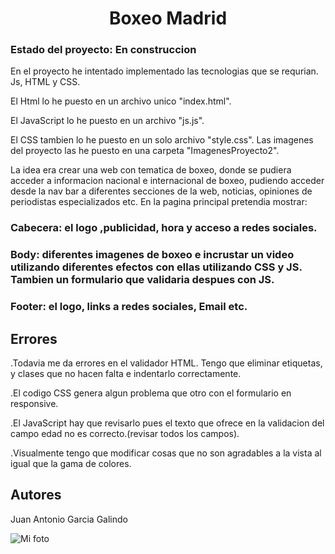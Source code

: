 



<h1 align="center" > Boxeo Madrid </h1>

### Estado del proyecto: En construccion
En el proyecto  he intentado implementado las tecnologias que se requrian.
Js, HTML y CSS.      

<p>

El Html lo he puesto en un archivo unico "index.html".

El JavaScript lo he puesto en un archivo "js.js".

El CSS tambien lo he puesto en un solo archivo "style.css".
Las imagenes del proyecto las he puesto en una carpeta 
"ImagenesProyecto2".


La idea era crear una web con tematica de boxeo, donde se pudiera acceder a informacion nacional e internacional de boxeo, pudiendo acceder desde la nav bar a diferentes secciones de la web, noticias, opiniones de periodistas especializados etc.
En la pagina principal pretendia mostrar:
   ### Cabecera: el logo ,publicidad, hora  y acceso a redes sociales.
   ### Body: diferentes imagenes de boxeo  e incrustar un video utilizando diferentes efectos con ellas utilizando CSS y JS. Tambien un formulario que validaria despues con JS.
   ### Footer: el logo, links a redes sociales, Email etc.





## Errores
<p>
.Todavia me da errores en el validador HTML. Tengo que eliminar etiquetas, y clases que no hacen falta e indentarlo correctamente.

.El codigo CSS genera algun problema que otro con el formulario en responsive.

.El JavaScript hay que revisarlo pues el texto que ofrece en la validacion del campo edad no es correcto.(revisar todos los campos).

.Visualmente tengo que modificar cosas que no son agradables a la vista al igual que la gama de colores.
</p>

## Autores
Juan Antonio Garcia Galindo



<image
  src='ImagenesProyecto/mifoto.jpg'
  alt="Mi foto"
  caption="Juan Antonio Garcia">



